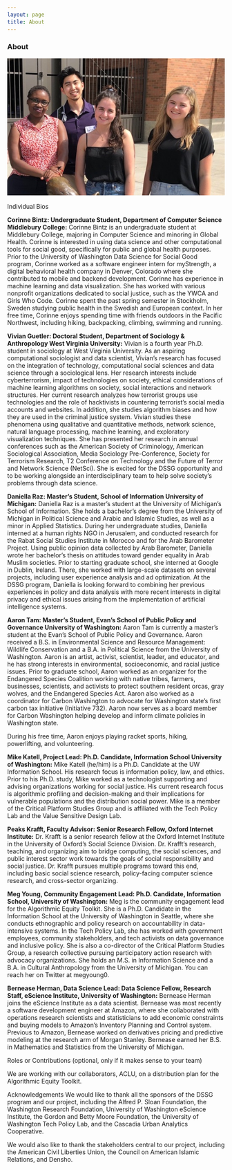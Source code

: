 ```yaml
---
layout: page
title: About
---
```


### About

![](DSSG.jpg)

Individual Bios

**Corinne Bintz: Undergraduate Student, Department of Computer Science
Middlebury College:**
Corinne Bintz is an undergraduate student at Middlebury College, majoring in Computer Science and minoring in Global Health. Corinne is interested in using data science and other computational tools for social good, specifically for public and global health purposes. Prior to the University of Washington Data Science for Social Good program, Corinne worked as a software engineer intern for myStrength, a digital behavioral health company in Denver, Colorado where she contributed to mobile and backend development.
Corinne has experience in machine learning and data visualization. She has worked with various nonprofit organizations dedicated to social justice, such as the YWCA and Girls Who Code. Corinne spent the past spring semester in Stockholm, Sweden studying public health in the Swedish and European context. In her free time, Corinne enjoys spending time with friends outdoors in the Pacific Northwest, including hiking, backpacking, climbing, swimming and running.

**Vivian Guetler: Doctoral Student, Department of Sociology & Anthropology
West Virginia University:**
Vivian is a fourth year Ph.D. student in sociology at West Virginia University. As an aspiring computational sociologist and data scientist, Vivian’s research has focused on the integration of technology, computational social sciences and data science through a sociological lens. Her research interests include cyberterrorism, impact of technologies on society, ethical considerations of machine learning algorithms on society, social interactions and network structures.
Her current research analyzes how terrorist groups use technologies and the role of hacktivists in countering terrorist’s social media accounts and websites. In addition, she studies algorithm biases and how they are used in the criminal justice system. Vivian studies these phenomena using qualitative and quantitative methods, network science, natural language processing, machine learning, and exploratory visualization techniques. She has presented her research in annual conferences such as the American Society of Criminology, American Sociological Association, Media Sociology Pre-Conference, Society for Terrorism Research, T2 Conference on Technology and the Future of Terror and Network Science (NetSci).
She is excited for the DSSG opportunity and to be working alongside an interdisciplinary team to help solve society’s problems through data science.

**Daniella Raz: Master’s Student, School of Information
University of Michigan:**
Daniella Raz is a master’s student at the University of Michigan’s School of Information. She holds a bachelor’s degree from the University of Michigan in Political Science and Arabic and Islamic Studies, as well as a minor in Applied Statistics. During her undergraduate studies, Daniella interned at a human rights NGO in Jerusalem, and conducted research for the Rabat Social Studies Institute in Morocco and for the Arab Barometer Project. Using public opinion data collected by Arab Barometer, Daniella wrote her bachelor’s thesis on attitudes toward gender equality in Arab Muslim societies.
Prior to starting graduate school, she interned at Google in Dublin, Ireland. There, she worked with large-scale datasets on several projects, including user experience analysis and ad optimization. At the DSSG program, Daniella is looking forward to combining her previous experiences in policy and data analysis with more recent interests in digital privacy and ethical issues arising from the implementation of artificial intelligence systems.

**Aaron Tam: Master’s Student, Evan’s School of Public Policy and Governance
University of Washington:**
Aaron Tam is currently a master’s student at the Evan’s School of Public Policy and Governance. Aaron received a B.S. in Environmental Science and Resource Management: Wildlife Conservation and a B.A. in Political Science from the University of Washington. Aaron is an artist, activist, scientist, leader, and educator, and he has strong interests in environmental, socioeconomic, and racial justice issues.
Prior to graduate school, Aaron worked as an organizer for the Endangered Species Coalition working with native tribes, farmers, businesses, scientists, and activists to protect southern resident orcas, gray wolves, and the Endangered Species Act. Aaron also worked as a coordinator for Carbon Washington to advocate for Washington state’s first carbon tax initiative (Initiative 732). Aaron now serves as a board member for Carbon Washington helping develop and inform climate policies in Washington state.

During his free time, Aaron enjoys playing racket sports, hiking, powerlifting, and volunteering.

**Mike Katell, Project Lead: Ph.D. Candidate, Information School
University of Washington:**
Mike Katell (he/him) is a Ph.D. Candidate at the UW Information School. His research focus is information policy, law, and ethics. Prior to his Ph.D. study, Mike worked as a technologist supporting and advising organizations working for social justice. His current research focus is algorithmic profiling and decision-making and their implications for vulnerable populations and the distribution social power. Mike is a member of the Critical Platform Studies Group and is affiliated with the Tech Policy Lab and the Value Sensitive Design Lab.

**Peaks Krafft, Faculty Advisor: Senior Research Fellow, Oxford Internet Institute:**
Dr. Krafft is a senior research fellow at the Oxford Internet Institute in the University of Oxford’s Social Science Division. Dr. Krafft’s research, teaching, and organizing aim to bridge computing, the social sciences, and public interest sector work towards the goals of social responsibility and social justice. Dr. Krafft pursues multiple programs toward this end, including basic social science research, policy-facing computer science research, and cross-sector organizing.

**Meg Young, Community Engagement Lead: Ph.D. Candidate, Information School, University of Washington:**
Meg is the community engagement lead for the Algorithmic Equity Toolkit. She is a Ph.D. Candidate in the Information School at the University of Washington in Seattle, where she conducts ethnographic and policy research on accountability in data-intensive systems. In the Tech Policy Lab, she has worked with government employees, community stakeholders, and tech activists on data governance and inclusive policy. She is also a co-director of the Critical Platform Studies Group, a research collective pursuing participatory action research with advocacy organizations. She holds an M.S. in Information Science and a B.A. in Cultural Anthropology from the University of Michigan. You can reach her on Twitter at megyoung0.

**Bernease Herman, Data Science Lead: Data Science Fellow, Research Staff, eScience Institute, University of Washington:**
Bernease Herman joins the eScience Institute as a data scientist. Bernease was most recently a software development engineer at Amazon, where she collaborated with operations research scientists and statisticians to add economic constraints and buying models to Amazon’s Inventory Planning and Control system. Previous to Amazon, Bernease worked on derivatives pricing and predictive modeling at the research arm of Morgan Stanley. Bernease earned her B.S. in Mathematics and Statistics from the University of Michigan.

Roles or Contributions (optional, only if it makes sense to your team)

We are working with our collaborators, ACLU, on a distribution plan for the Algorithmic Equity Toolkit.

Acknowledgements
We would like to thank all the sponsors of the DSSG program and our project, including the Alfred P. Sloan Foundation, the Washington Research Foundation, University of Washington eScience Institute, the Gordon and Betty Moore Foundation, the University of Washington Tech Policy Lab, and the Cascadia Urban Analytics Cooperative.

We would also like to thank the stakeholders central to our project, including the American Civil Liberties Union, the Council on American Islamic Relations, and Densho.
